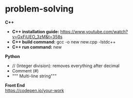 # problem-solving

**C++**
- **C++ installation guide:** https://www.youtube.com/watch?v=GxFiUEO_3zM&t=358s
- **C++ build command:** gcc -o new new.cpp -lstdc++
- **C++ run command:** new

**Python**
- // (Integer division): removes everything after decimal
- Comment (#)
- """ Multi-line string"""

**Front End**<br>
https://codepen.io/your-work
